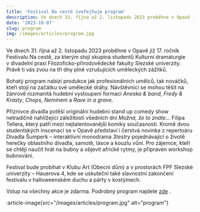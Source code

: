 ```yaml
---
title: 'Festival Na cestě zveřejňuje program'
description: Ve dnech 31. října až 2. listopadu 2023 proběhne v Opavě již 17. ročník Festivalu Na cestě, za kterým stojí skupina studentů Kulturní dramaturgie v divadelní praxi.
date: '2023-10-07'
slug: program
img: /images/articles/program.jpg
---
```



Ve dnech 31. října až 2. listopadu 2023 proběhne v Opavě již 17. ročník Festivalu Na cestě, za kterým
stojí skupina studentů Kulturní dramaturgie v divadelní praxi Filozoficko-přírodovědecké fakulty
Slezské univerzity. Právě ti vás zvou na tři dny plné vzrušujících uměleckých zážitků.

Bohatý program nabízí produkce jak profesionálních umělců, tak nováčků, kteří stojí na začátku své
umělecké dráhy. Návštěvníci se mohou těšit na žánrově rozmanitá hudební vystoupení formací *Aneska
& band*, *Fredy & Krasty*, *Chops*, *Neminem* a *Rave in a grave*.

Příznivce divadla potěší originální hudební
stand up comedy show netradičně nahlížející záležitosti všedních dní *Možná, že to znáte…* Filipa
Tellera, který patří mezi nejtalentovanější komiky současnosti. Kromě dvou studentských inscenací se
v Opavě představí i čerstvá novinka z repertoáru Divadla Šumperk – interaktivní monodrama *3testry*
pojednávající o životě herečky oblastního divadla, samotě, lásce a kouzlu vůní. Pro zájemce, kteří se
chtějí naučit hrát na bubny a objevit africké rytmy, je připraven workshop bubnování.

Festival bude probíhat v Klubu Art (Obecní dům) a v prostorách FPF Slezské univerzity – Hauerova 4,
kde se uskuteční také slavnostní zakončení festivalu v halloweenském duchu a párty v kostýmech.

Vstup na všechny akce je zdarma. Podrobný program najdete <span class="text-orange-400"> [zde](/program) </span>.

:article-image{src="/images/articles/program.jpg" alt="program"}
